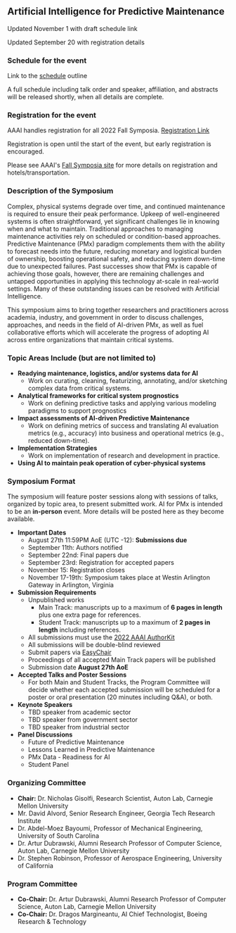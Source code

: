 ## Artificial Intelligence for Predictive Maintenance

Updated November 1 with draft schedule link

Updated September 20 with registration details

### Schedule for the event
Link to the [schedule][6] outline

A full schedule including talk order and speaker, affiliation, and abstracts will be released shortly, when all details are complete.

### Registration for the event

AAAI handles registration for all 2022 Fall Symposia.
[Registration Link][4]

Registration is open until the start of the event, but early registration is encouraged.

Please see AAAI's [Fall Symposia site][5] for more details on registration and hotels/transportation.

### Description of the Symposium

Complex, physical systems degrade over time, and continued maintenance is required to ensure their peak performance.
Upkeep of well-engineered systems is often straightforward, yet significant challenges lie in knowing when and what to maintain.
Traditional approaches to managing maintenance activities rely on scheduled or condition-based approaches.
Predictive Maintenance (PMx) paradigm complements them with the ability to forecast needs into the future, reducing monetary and logistical burden of ownership, boosting operational safety, and reducing system down-time due to unexpected failures.
Past successes show that PMx is capable of achieving those goals, however, there are remaining challenges and untapped opportunities in applying this technology at-scale in real-world settings.
Many of these outstanding issues can be resolved with Artificial Intelligence.

This symposium aims to bring together researchers and practitioners across academia, industry, and government in order to discuss challenges, approaches, and needs in the field of AI-driven PMx, as well as fuel collaborative efforts which will accelerate the progress of adopting AI across entire organizations that maintain critical systems.

### Topic Areas Include (but are not limited to)

- **Readying maintenance, logistics, and/or systems data for AI**
    - Work on curating, cleaning, featurizing, annotating, and/or sketching complex data from critical systems.
- **Analytical frameworks for critical system prognostics**
    - Work on defining predictive tasks and applying various modeling paradigms to support prognostics
- **Impact assessments of AI-driven Predictive Maintenance**
    - Work on defining metrics of success and translating AI evaluation metrics (e.g., accuracy) into business and operational metrics (e.g., reduced down-time).
- **Implementation Strategies**
    - Work on implementation of research and development in practice.
- **Using AI to maintain peak operation of cyber-physical systems**

### Symposium Format
The symposium will feature poster sessions along with sessions of talks, organized by topic area, to present submitted work.  AI for PMx is intended to be an **in-person** event.  More details will be posted here as they become available.

- **Important Dates**
    - August 27th 11:59PM AoE (UTC -12): **Submissions due**
    - September 11th: Authors notified
    - September 22nd: Final papers due
    - September 23rd: Registration for accepted papers
    - November 15: Registration closes
    - November 17-19th: Symposium takes place at Westin Arlington Gateway in Arlington, Virginia
- **Submission Requirements**
    - Unpublished works
        - Main Track: manuscripts up to a maximum of **6 pages in length** plus one extra page for references.
        - Student Track: manuscripts up to a maximum of **2 pages in length** including references.
    - All submissions must use the [2022 AAAI AuthorKit][1]
    - All submissions will be double-blind reviewed
    - Submit papers via [EasyChair][2]
    - Proceedings of all accepted Main Track papers will be published
    - Submission date **August 27th AoE**
- **Accepted Talks and Poster Sessions**
    - For both Main and Student Tracks, the Program Committee will decide whether each accepted submission will be scheduled for a poster or oral presentation (20 minutes including Q&A), or both.
- **Keynote Speakers**
    - TBD speaker from academic sector
    - TBD speaker from government sector
    - TBD speaker from industrial sector
- **Panel Discussions**
    - Future of Predictive Maintenance
    - Lessons Learned in Predictive Maintenance
    - PMx Data - Readiness for AI
    - Student Panel
	
### Organizing Committee
- **Chair:** Dr. Nicholas Gisolfi, Research Scientist, Auton Lab, Carnegie Mellon University
- Mr. David Alvord, Senior Research Engineer, Georgia Tech Research Institute
- Dr. Abdel-Moez Bayoumi, Professor of Mechanical Engineering, University of South Carolina
- Dr. Artur Dubrawski, Alumni Research Professor of Computer Science, Auton Lab, Carnegie Mellon University
- Dr. Stephen Robinson, Professor of Aerospace Engineering, University of California


### Program Committee
- **Co-Chair:** Dr. Artur Dubrawski, Alumni Research Professor of Computer Science, Auton Lab, Carnegie Mellon University
- **Co-Chair:** Dr. Dragos Margineantu, AI Chief Technologist, Boeing Research & Technology

[1]:<https://www.aaai.org/Publications/Templates/AuthorKit22.zip>
[2]:<https://easychair.org/conferences/?conf=fss22>
[3]:<https://aaai.org/Press/Reports/Symposia/Fall/fs-07-02.php>
[4]:<https://aaaiconf.cventevents.com/event/0445ff12-02ef-42b4-b611-c74a0fdb4854/summary>
[5]:<https://www.aaai.org/Symposia/Fall/fss22.php>
[6]:<https://docs.google.com/document/d/1IKfQlMQ70AB3TIEHeC35_7mZ-3kVLf8gaI8G3GpwEeE/edit?usp=sharing>
